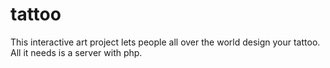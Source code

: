 # tattoo

This interactive art project lets people all over the world design your tattoo. All it needs is a server with php.
